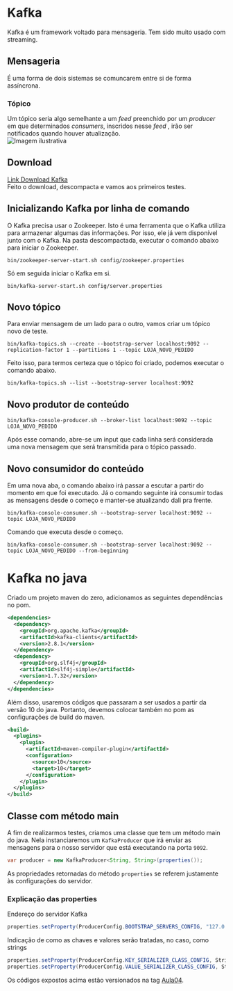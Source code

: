 # Kafka  
Kafka é um framework voltado para mensageria. Tem sido muito usado com streaming.  
## Mensageria  
É uma forma de dois sistemas se comuncarem entre si de forma assíncrona. 
### Tópico  
Um tópico seria algo semelhante a um *feed* preenchido por um *producer* em que determinados *consumers*, inscridos nesse *feed* , irão ser notificados quando houver atualização.  
![Imagem ilustrativa](https://www.cloudkarafka.com/img/blog/apache-kafka-partition.png)  
## Download  
[Link Download Kafka](https://kafka.apache.org/downloads)  
Feito o download, descompacta e vamos aos primeiros testes.  
## Inicializando Kafka por linha de comando  
O Kafka precisa usar o Zookeeper. Isto é uma ferramenta que o Kafka utiliza para armazenar algumas das informações. Por isso, ele já vem disponível junto com o Kafka. Na pasta descompactada, executar o comando abaixo para iniciar o Zookeeper.    
```  
bin/zookeeper-server-start.sh config/zookeeper.properties   
```  
Só em seguida iniciar o Kafka em si.  
```  
bin/kafka-server-start.sh config/server.properties  
```  
## Novo tópico  
Para enviar mensagem de um lado para o outro, vamos criar um tópico novo de teste.  
```  
bin/kafka-topics.sh --create --bootstrap-server localhost:9092 --replication-factor 1 --partitions 1 --topic LOJA_NOVO_PEDIDO  
```  
Feito isso, para termos certeza que o tópico foi criado, podemos executar o comando abaixo.  
```  
bin/kafka-topics.sh --list --bootstrap-server localhost:9092  
```  
## Novo produtor de conteúdo  
```  
bin/kafka-console-producer.sh --broker-list localhost:9092 --topic LOJA_NOVO_PEDIDO   
```  
Após esse comando, abre-se um input que cada linha será considerada uma nova mensagem que será transmitida para o tópico passado.  
## Novo consumidor do conteúdo  
Em uma nova aba, o comando abaixo irá passar a escutar a partir do momento em que foi executado. Já o comando seguinte irá consumir todas as mensagens desde o começo e manter-se atualizando dali pra frente.  
```  
bin/kafka-console-consumer.sh --bootstrap-server localhost:9092 --topic LOJA_NOVO_PEDIDO  
```  
Comando que executa desde o começo.  
```  
bin/kafka-console-consumer.sh --bootstrap-server localhost:9092 --topic LOJA_NOVO_PEDIDO --from-beginning  
```  
# Kafka no java  
Criado um projeto maven do zero, adicionamos as seguintes dependências no pom.  
```xml   
<dependencies>  
  <dependency>  
    <groupId>org.apache.kafka</groupId>  
    <artifactId>kafka-clients</artifactId>  
    <version>2.8.1</version>  
  </dependency>  
  <dependency>  
    <groupId>org.slf4j</groupId>  
    <artifactId>slf4j-simple</artifactId>  
    <version>1.7.32</version>  
  </dependency>  
</dependencies>  
``` 
Além disso, usaremos códigos que passaram a ser usados a partir da versão 10 do java. Portanto, devemos colocar também no pom as configurações de build do maven.  
```xml  
<build>
  <plugins>
    <plugin>
      <artifactId>maven-compiler-plugin</artifactId>
      <configuration>
        <source>10</source>
        <target>10</target>
      </configuration>
    </plugin>
  </plugins>
</build>
```   
## Classe com método main  
A fim de realizarmos testes, criamos uma classe que tem um método main do java. Nela instanciaremos um ```KafkaProducer``` que irá enviar as mensagens para o nosso servidor que está executando na porta ```9092```.
```java  
var producer = new KafkaProducer<String, String>(properties());
``` 
As propriedades retornadas do método ```properties``` se referem justamente às configurações do servidor. 
### Explicação das properties  
Endereço do servidor Kafka  
```java  
properties.setProperty(ProducerConfig.BOOTSTRAP_SERVERS_CONFIG, "127.0.0.1:9092");  
```
Indicação de como as chaves e valores serão tratadas, no caso, como strings
```java  
properties.setProperty(ProducerConfig.KEY_SERIALIZER_CLASS_CONFIG, StringSerializer.class.getName());  
properties.setProperty(ProducerConfig.VALUE_SERIALIZER_CLASS_CONFIG, StringSerializer.class.getName());  
```  
Os códigos expostos acima estão versionados na tag [Aula04](https://github.com/thiagovf/kafka/releases/tag/Aula04).

